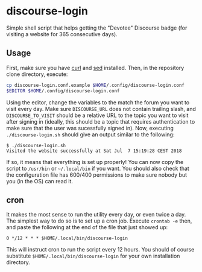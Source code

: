 # discourse-login

Simple shell script that helps getting the "Devotee" Discourse badge (for
visiting a website for 365 consecutive days).

## Usage

First, make sure you have [curl](https://curl.haxx.se/) and
[sed](https://www.gnu.org/software/sed/) installed. Then, in the repository
clone directory, execute:

```bash
cp discourse-login.conf.example $HOME/.config/discourse-login.conf
$EDITOR $HOME/.config/discourse-login.conf
```

Using the editor, change the variables to the match the forum you want to visit
every day. Make sure `DISCOURSE_URL` does not contain trailing slash, and
`DISCOURSE_TO_VISIT` should be a relative URL to the topic you want to visit
after signing in (ideally, this should be a topic that requires authentication
to make sure that the user was sucessfully signed in). Now, executing 
`./discourse-login.sh` should give an output similar to the following:

```
$ ./discourse-login.sh
Visited the website successfully at Sat Jul  7 15:19:28 CEST 2018
```

If so, it means that everything is set up properly! You can now copy the script
to `/usr/bin` or `~/.local/bin` if you want. You should also check that the 
configuration file has 600/400 permissions to make sure nobody but you (in
the OS) can read it.

## cron

It makes the most sense to run the utility every day, or even twice a day.
The simplest way to do so is to set up a cron job. Execute `crontab -e` then,
and paste the following at the end of the file that just showed up:

```
0 */12 * * * $HOME/.local/bin/discourse-login
``` 

This will instruct cron to run the script every 12 hours. You should of course
substitute `$HOME/.local/bin/discourse-login` for your own installation
directory. 
